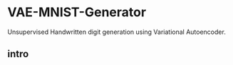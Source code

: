 # VAE-MNIST-Generator
Unsupervised Handwritten digit generation using Variational Autoencoder.
## intro
